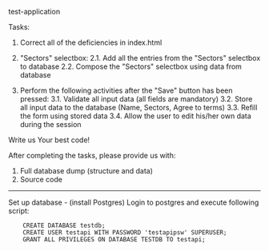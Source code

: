 test-application

Tasks:
1. Correct all of the deficiencies in index.html

2. "Sectors" selectbox:
2.1. Add all the entries from the "Sectors" selectbox to database
2.2. Compose the "Sectors" selectbox using data from database

3. Perform the following activities after the "Save" button has been pressed: 
3.1. Validate all input data (all fields are mandatory)
3.2. Store all input data to the database (Name, Sectors, Agree to terms)
3.3. Refill the form using stored data 
3.4. Allow the user to edit his/her own data during the session

 

Write us Your best code!

After completing the tasks, please provide us with:
1. Full database dump (structure and data)
2. Source code
*******
Set up database - (install Postgres)
Login to postgres and execute following script:
```
    CREATE DATABASE testdb;
    CREATE USER testapi WITH PASSWORD 'testapipsw' SUPERUSER;
    GRANT ALL PRIVILEGES ON DATABASE TESTDB TO testapi;
```
